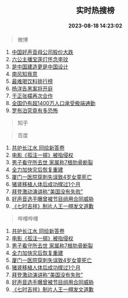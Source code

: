<div align="center"><h2>实时热搜榜</h2><h4>2023-08-18 14:23:02</h4></div>

> 微博  

1. [中国好声音母公司股价大跌](https://s.weibo.com/weibo?q=%23%E4%B8%AD%E5%9B%BD%E5%A5%BD%E5%A3%B0%E9%9F%B3%E6%AF%8D%E5%85%AC%E5%8F%B8%E8%82%A1%E4%BB%B7%E5%A4%A7%E8%B7%8C%23&t=31&band_rank=1&Refer=top)<br />
2. [六公主播宝莲灯怀念李玟](https://s.weibo.com/weibo?q=%23%E5%85%AD%E5%85%AC%E4%B8%BB%E6%92%AD%E5%AE%9D%E8%8E%B2%E7%81%AF%E6%80%80%E5%BF%B5%E6%9D%8E%E7%8E%9F%23&t=31&band_rank=2&Refer=top)<br />
3. [是中国建造更是中国设计](https://s.weibo.com/weibo?q=%23%E6%98%AF%E4%B8%AD%E5%9B%BD%E5%BB%BA%E9%80%A0%E6%9B%B4%E6%98%AF%E4%B8%AD%E5%9B%BD%E8%AE%BE%E8%AE%A1%23&t=31&band_rank=3&Refer=top)<br />
4. [南风知我意](https://s.weibo.com/weibo?q=%E5%8D%97%E9%A3%8E%E7%9F%A5%E6%88%91%E6%84%8F&t=31&band_rank=4&Refer=top)<br />
5. [最难喝饮料排行榜](https://s.weibo.com/weibo?q=%E6%9C%80%E9%9A%BE%E5%96%9D%E9%A5%AE%E6%96%99%E6%8E%92%E8%A1%8C%E6%A6%9C&t=31&band_rank=5&Refer=top)<br />
6. [杨洋告黑案将开庭](https://s.weibo.com/weibo?q=%23%E6%9D%A8%E6%B4%8B%E5%91%8A%E9%BB%91%E6%A1%88%E5%B0%86%E5%BC%80%E5%BA%AD%23&t=31&band_rank=6&Refer=top)<br />
7. [于正张檬再次合作](https://s.weibo.com/weibo?q=%23%E4%BA%8E%E6%AD%A3%E5%BC%A0%E6%AA%AC%E5%86%8D%E6%AC%A1%E5%90%88%E4%BD%9C%23&t=31&band_rank=7&Refer=top)<br />
8. [全国仍有超1400万人口承受极端通勤](https://s.weibo.com/weibo?q=%23%E5%85%A8%E5%9B%BD%E4%BB%8D%E6%9C%89%E8%B6%851400%E4%B8%87%E4%BA%BA%E5%8F%A3%E6%89%BF%E5%8F%97%E6%9E%81%E7%AB%AF%E9%80%9A%E5%8B%A4%23&t=31&band_rank=8&Refer=top)<br />
9. [罗布泊究竟有多恐怖](https://s.weibo.com/weibo?q=%E7%BD%97%E5%B8%83%E6%B3%8A%E7%A9%B6%E7%AB%9F%E6%9C%89%E5%A4%9A%E6%81%90%E6%80%96&t=31&band_rank=9&Refer=top)<br />

> 知乎  


> 百度  

1. [共护长江水 同绘新答卷](https://www.baidu.com/s?wd=%E5%85%B1%E6%8A%A4%E9%95%BF%E6%B1%9F%E6%B0%B4+%E5%90%8C%E7%BB%98%E6%96%B0%E7%AD%94%E5%8D%B7&sa=fyb_news&rsv_dl=fyb_news)<br />
2. [电影《孤注一掷》被指侵权](https://www.baidu.com/s?wd=%E7%94%B5%E5%BD%B1%E3%80%8A%E5%AD%A4%E6%B3%A8%E4%B8%80%E6%8E%B7%E3%80%8B%E8%A2%AB%E6%8C%87%E4%BE%B5%E6%9D%83&sa=fyb_news&rsv_dl=fyb_news)<br />
3. [男子看守所去世 家属称7根肋骨断裂](https://www.baidu.com/s?wd=%E7%94%B7%E5%AD%90%E7%9C%8B%E5%AE%88%E6%89%80%E5%8E%BB%E4%B8%96+%E5%AE%B6%E5%B1%9E%E7%A7%B07%E6%A0%B9%E8%82%8B%E9%AA%A8%E6%96%AD%E8%A3%82&sa=fyb_news&rsv_dl=fyb_news)<br />
4. [全力加快灾后恢复重建](https://www.baidu.com/s?wd=%E5%85%A8%E5%8A%9B%E5%8A%A0%E5%BF%AB%E7%81%BE%E5%90%8E%E6%81%A2%E5%A4%8D%E9%87%8D%E5%BB%BA&sa=fyb_news&rsv_dl=fyb_news)<br />
5. [厦门一医院穿刺失误致4岁女童死亡](https://www.baidu.com/s?wd=%E5%8E%A6%E9%97%A8%E4%B8%80%E5%8C%BB%E9%99%A2%E7%A9%BF%E5%88%BA%E5%A4%B1%E8%AF%AF%E8%87%B44%E5%B2%81%E5%A5%B3%E7%AB%A5%E6%AD%BB%E4%BA%A1&sa=fyb_news&rsv_dl=fyb_news)<br />
6. [猪肾移植人体后成功撑过1个月](https://www.baidu.com/s?wd=%E7%8C%AA%E8%82%BE%E7%A7%BB%E6%A4%8D%E4%BA%BA%E4%BD%93%E5%90%8E%E6%88%90%E5%8A%9F%E6%92%91%E8%BF%871%E4%B8%AA%E6%9C%88&sa=fyb_news&rsv_dl=fyb_news)<br />
7. [拜登激动演讲称“美国没有失败”](https://www.baidu.com/s?wd=%E6%8B%9C%E7%99%BB%E6%BF%80%E5%8A%A8%E6%BC%94%E8%AE%B2%E7%A7%B0%E2%80%9C%E7%BE%8E%E5%9B%BD%E6%B2%A1%E6%9C%89%E5%A4%B1%E8%B4%A5%E2%80%9D&sa=fyb_news&rsv_dl=fyb_news)<br />
8. [好声音选手曝曾被节目组用合同威胁](https://www.baidu.com/s?wd=%E5%A5%BD%E5%A3%B0%E9%9F%B3%E9%80%89%E6%89%8B%E6%9B%9D%E6%9B%BE%E8%A2%AB%E8%8A%82%E7%9B%AE%E7%BB%84%E7%94%A8%E5%90%88%E5%90%8C%E5%A8%81%E8%83%81&sa=fyb_news&rsv_dl=fyb_news)<br />
9. [《七时吉祥》制片人王一栩发文道歉](https://www.baidu.com/s?wd=%E3%80%8A%E4%B8%83%E6%97%B6%E5%90%89%E7%A5%A5%E3%80%8B%E5%88%B6%E7%89%87%E4%BA%BA%E7%8E%8B%E4%B8%80%E6%A0%A9%E5%8F%91%E6%96%87%E9%81%93%E6%AD%89&sa=fyb_news&rsv_dl=fyb_news)<br />

> 哔哩哔哩  

1. [共护长江水 同绘新答卷](https://www.baidu.com/s?wd=%E5%85%B1%E6%8A%A4%E9%95%BF%E6%B1%9F%E6%B0%B4+%E5%90%8C%E7%BB%98%E6%96%B0%E7%AD%94%E5%8D%B7&sa=fyb_news&rsv_dl=fyb_news)<br />
2. [电影《孤注一掷》被指侵权](https://www.baidu.com/s?wd=%E7%94%B5%E5%BD%B1%E3%80%8A%E5%AD%A4%E6%B3%A8%E4%B8%80%E6%8E%B7%E3%80%8B%E8%A2%AB%E6%8C%87%E4%BE%B5%E6%9D%83&sa=fyb_news&rsv_dl=fyb_news)<br />
3. [男子看守所去世 家属称7根肋骨断裂](https://www.baidu.com/s?wd=%E7%94%B7%E5%AD%90%E7%9C%8B%E5%AE%88%E6%89%80%E5%8E%BB%E4%B8%96+%E5%AE%B6%E5%B1%9E%E7%A7%B07%E6%A0%B9%E8%82%8B%E9%AA%A8%E6%96%AD%E8%A3%82&sa=fyb_news&rsv_dl=fyb_news)<br />
4. [全力加快灾后恢复重建](https://www.baidu.com/s?wd=%E5%85%A8%E5%8A%9B%E5%8A%A0%E5%BF%AB%E7%81%BE%E5%90%8E%E6%81%A2%E5%A4%8D%E9%87%8D%E5%BB%BA&sa=fyb_news&rsv_dl=fyb_news)<br />
5. [厦门一医院穿刺失误致4岁女童死亡](https://www.baidu.com/s?wd=%E5%8E%A6%E9%97%A8%E4%B8%80%E5%8C%BB%E9%99%A2%E7%A9%BF%E5%88%BA%E5%A4%B1%E8%AF%AF%E8%87%B44%E5%B2%81%E5%A5%B3%E7%AB%A5%E6%AD%BB%E4%BA%A1&sa=fyb_news&rsv_dl=fyb_news)<br />
6. [猪肾移植人体后成功撑过1个月](https://www.baidu.com/s?wd=%E7%8C%AA%E8%82%BE%E7%A7%BB%E6%A4%8D%E4%BA%BA%E4%BD%93%E5%90%8E%E6%88%90%E5%8A%9F%E6%92%91%E8%BF%871%E4%B8%AA%E6%9C%88&sa=fyb_news&rsv_dl=fyb_news)<br />
7. [拜登激动演讲称“美国没有失败”](https://www.baidu.com/s?wd=%E6%8B%9C%E7%99%BB%E6%BF%80%E5%8A%A8%E6%BC%94%E8%AE%B2%E7%A7%B0%E2%80%9C%E7%BE%8E%E5%9B%BD%E6%B2%A1%E6%9C%89%E5%A4%B1%E8%B4%A5%E2%80%9D&sa=fyb_news&rsv_dl=fyb_news)<br />
8. [好声音选手曝曾被节目组用合同威胁](https://www.baidu.com/s?wd=%E5%A5%BD%E5%A3%B0%E9%9F%B3%E9%80%89%E6%89%8B%E6%9B%9D%E6%9B%BE%E8%A2%AB%E8%8A%82%E7%9B%AE%E7%BB%84%E7%94%A8%E5%90%88%E5%90%8C%E5%A8%81%E8%83%81&sa=fyb_news&rsv_dl=fyb_news)<br />
9. [《七时吉祥》制片人王一栩发文道歉](https://www.baidu.com/s?wd=%E3%80%8A%E4%B8%83%E6%97%B6%E5%90%89%E7%A5%A5%E3%80%8B%E5%88%B6%E7%89%87%E4%BA%BA%E7%8E%8B%E4%B8%80%E6%A0%A9%E5%8F%91%E6%96%87%E9%81%93%E6%AD%89&sa=fyb_news&rsv_dl=fyb_news)<br />
